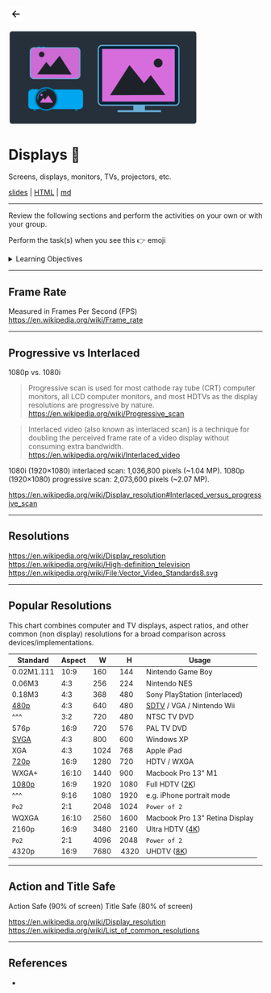<!-- paginate: true -->

<a class="back-icon" href="../index.html"><img width="30" src="../assets/img/icons/arrow-left-short.svg"></a>

<img width="375" src="../assets/img/banner/banner-displays.png">

# Displays 📌

Screens, displays, monitors, TVs, projectors, etc.

<span class="slides-small"><a href="../slides/displays.html">slides</a> | <a href="../www/displays.html">HTML</a> | <a href="../topics/displays.md">md</a></span>

<!--
Presentation comments ...
-->


---

Review the following sections and perform the activities on your own or with your group.

Perform the task(s) when you see this 👉  emoji

<details>
<summary>Learning Objectives</summary>

Students who complete the following will be able to:

- Explain
- Perform

</details>





---

## Frame Rate

Measured in Frames Per Second (FPS)
https://en.wikipedia.org/wiki/Frame_rate





---

## Progressive vs Interlaced

1080p vs. 1080i

> Progressive scan is used for most cathode ray tube (CRT) computer monitors, all LCD computer monitors, and most HDTVs as the display resolutions are progressive by nature.
https://en.wikipedia.org/wiki/Progressive_scan

> Interlaced video (also known as interlaced scan) is a technique for doubling the perceived frame rate of a video display without consuming extra bandwidth.
https://en.wikipedia.org/wiki/Interlaced_video



1080i (1920×1080) interlaced scan: 1,036,800 pixels (~1.04 MP).
1080p (1920×1080) progressive scan: 2,073,600 pixels (~2.07 MP).

https://en.wikipedia.org/wiki/Display_resolution#Interlaced_versus_progressive_scan




---

## Resolutions

https://en.wikipedia.org/wiki/Display_resolution
https://en.wikipedia.org/wiki/High-definition_television
https://en.wikipedia.org/wiki/File:Vector_Video_Standards8.svg





---

## Popular Resolutions

This chart combines computer and TV displays, aspect ratios, and other common (non display) resolutions for a broad comparison across devices/implementations.

Standard | Aspect | W | H | Usage
--- | --- | --- | --- | ---
0.02M1.111 | 10:9 | 160	| 144 | Nintendo Game Boy
0.06M3 | 4∶3 | 256 | 224 | Nintendo NES
0.18M3 | 4:3 | 368 | 480 | Sony PlayStation (interlaced)
[480p](https://en.wikipedia.org/wiki/480p) | 4:3 | 640 | 480 | [SDTV](https://en.wikipedia.org/wiki/Standard-definition_television) / VGA / Nintendo Wii
^^^ | 3:2 | 720 | 480 | NTSC TV DVD
576p | 16:9 | 720 | 576 | PAL TV DVD
[SVGA](https://en.wikipedia.org/wiki/Super_VGA) | 4:3 | 800 | 600 | Windows XP
XGA | 4:3 | 1024 | 768 | Apple iPad
[720p](https://en.wikipedia.org/wiki/720p) | 16:9 | 1280 | 720 | HDTV / WXGA
WXGA+ | 16:10 | 1440 | 900 | Macbook Pro 13" M1
[1080p](https://en.wikipedia.org/wiki/1080p) | 16:9 | 1920 | 1080 | Full HDTV ([2K](https://en.wikipedia.org/wiki/2K_resolution))
^^^ | 9:16 | 1080 | 1920 | e.g. iPhone portrait mode
`Po2` | 2:1 | 2048 | 1024 | `Power of 2`
WQXGA | 16:10 | 2560 | 1600 | Macbook Pro 13" Retina Display
2160p | 16:9 | 3480 | 2160 | Ultra HDTV ([4K](https://en.wikipedia.org/wiki/4K_resolution))
`Po2` | 2:1 | 4096 | 2048 | `Power of 2`
4320p | 16:9 | 7680 | 4320 | UHDTV ([8K](https://en.wikipedia.org/wiki/8K_resolution#Resolutions))





---

## Action and Title Safe


Action Safe (90% of screen)
Title Safe (80% of screen)

https://en.wikipedia.org/wiki/Display_resolution
https://en.wikipedia.org/wiki/List_of_common_resolutions



---

## References

-
